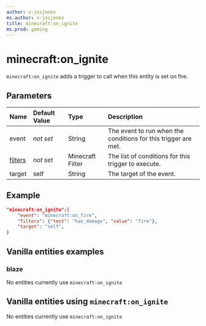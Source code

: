 ```yaml
---
author: v-josjones
ms.author: v-josjones
title: minecraft:on_ignite
ms.prod: gaming
---
```


# minecraft:on_ignite

`minecraft:on_ignite` adds a trigger to call when this entity is set on fire.

## Parameters

|Name |Default Value  |Type  |Description  |
|:----------|:----------|:----------|:----------|
|event|*not set* | String|  The event to run when the conditions for this trigger are met. |
|[filters](../FilterList.md)|*not set* | Minecraft Filter| The list of conditions for this trigger to execute. |
|target| self| String| The target of the event. |

## Example

```json
"minecraft:on_ignite":{
    "event": "minecraft:on_fire",
    "filters": {"test": "has_damage", "value": "fire"},
    "target": "self",
}
```

## Vanilla entities examples

### blaze

No entities currently use `minecraft:on_ignite`

## Vanilla entities using `minecraft:on_ignite`

No entities currently use `minecraft:on_ignite`
